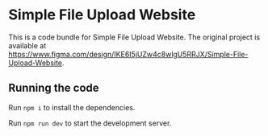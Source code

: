 
  # Simple File Upload Website

  This is a code bundle for Simple File Upload Website. The original project is available at https://www.figma.com/design/IKE6I5jUZw4c8wlgU5RRJX/Simple-File-Upload-Website.

  ## Running the code

  Run `npm i` to install the dependencies.

  Run `npm run dev` to start the development server.
  